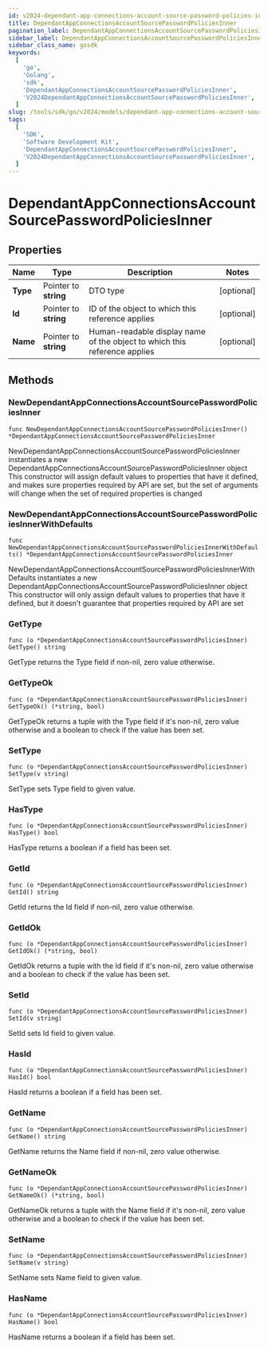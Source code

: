 ```yaml
---
id: v2024-dependant-app-connections-account-source-password-policies-inner
title: DependantAppConnectionsAccountSourcePasswordPoliciesInner
pagination_label: DependantAppConnectionsAccountSourcePasswordPoliciesInner
sidebar_label: DependantAppConnectionsAccountSourcePasswordPoliciesInner
sidebar_class_name: gosdk
keywords:
  [
    'go',
    'Golang',
    'sdk',
    'DependantAppConnectionsAccountSourcePasswordPoliciesInner',
    'V2024DependantAppConnectionsAccountSourcePasswordPoliciesInner',
  ]
slug: /tools/sdk/go/v2024/models/dependant-app-connections-account-source-password-policies-inner
tags:
  [
    'SDK',
    'Software Development Kit',
    'DependantAppConnectionsAccountSourcePasswordPoliciesInner',
    'V2024DependantAppConnectionsAccountSourcePasswordPoliciesInner',
  ]
---
```


# DependantAppConnectionsAccountSourcePasswordPoliciesInner

## Properties

| Name | Type | Description | Notes |
| --- | --- | --- | --- |
| **Type** | Pointer to **string** | DTO type | [optional] |
| **Id** | Pointer to **string** | ID of the object to which this reference applies | [optional] |
| **Name** | Pointer to **string** | Human-readable display name of the object to which this reference applies | [optional] |

## Methods

### NewDependantAppConnectionsAccountSourcePasswordPoliciesInner

`func NewDependantAppConnectionsAccountSourcePasswordPoliciesInner() *DependantAppConnectionsAccountSourcePasswordPoliciesInner`

NewDependantAppConnectionsAccountSourcePasswordPoliciesInner instantiates a new DependantAppConnectionsAccountSourcePasswordPoliciesInner object This constructor will assign default values to properties that have it defined, and makes sure properties required by API are set, but the set of arguments will change when the set of required properties is changed

### NewDependantAppConnectionsAccountSourcePasswordPoliciesInnerWithDefaults

`func NewDependantAppConnectionsAccountSourcePasswordPoliciesInnerWithDefaults() *DependantAppConnectionsAccountSourcePasswordPoliciesInner`

NewDependantAppConnectionsAccountSourcePasswordPoliciesInnerWithDefaults instantiates a new DependantAppConnectionsAccountSourcePasswordPoliciesInner object This constructor will only assign default values to properties that have it defined, but it doesn't guarantee that properties required by API are set

### GetType

`func (o *DependantAppConnectionsAccountSourcePasswordPoliciesInner) GetType() string`

GetType returns the Type field if non-nil, zero value otherwise.

### GetTypeOk

`func (o *DependantAppConnectionsAccountSourcePasswordPoliciesInner) GetTypeOk() (*string, bool)`

GetTypeOk returns a tuple with the Type field if it's non-nil, zero value otherwise and a boolean to check if the value has been set.

### SetType

`func (o *DependantAppConnectionsAccountSourcePasswordPoliciesInner) SetType(v string)`

SetType sets Type field to given value.

### HasType

`func (o *DependantAppConnectionsAccountSourcePasswordPoliciesInner) HasType() bool`

HasType returns a boolean if a field has been set.

### GetId

`func (o *DependantAppConnectionsAccountSourcePasswordPoliciesInner) GetId() string`

GetId returns the Id field if non-nil, zero value otherwise.

### GetIdOk

`func (o *DependantAppConnectionsAccountSourcePasswordPoliciesInner) GetIdOk() (*string, bool)`

GetIdOk returns a tuple with the Id field if it's non-nil, zero value otherwise and a boolean to check if the value has been set.

### SetId

`func (o *DependantAppConnectionsAccountSourcePasswordPoliciesInner) SetId(v string)`

SetId sets Id field to given value.

### HasId

`func (o *DependantAppConnectionsAccountSourcePasswordPoliciesInner) HasId() bool`

HasId returns a boolean if a field has been set.

### GetName

`func (o *DependantAppConnectionsAccountSourcePasswordPoliciesInner) GetName() string`

GetName returns the Name field if non-nil, zero value otherwise.

### GetNameOk

`func (o *DependantAppConnectionsAccountSourcePasswordPoliciesInner) GetNameOk() (*string, bool)`

GetNameOk returns a tuple with the Name field if it's non-nil, zero value otherwise and a boolean to check if the value has been set.

### SetName

`func (o *DependantAppConnectionsAccountSourcePasswordPoliciesInner) SetName(v string)`

SetName sets Name field to given value.

### HasName

`func (o *DependantAppConnectionsAccountSourcePasswordPoliciesInner) HasName() bool`

HasName returns a boolean if a field has been set.
